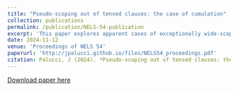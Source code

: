 ```yaml
---
title: "Pseudo-scoping out of tensed clauses: the case of cumulation"
collection: publications
permalink: /publication/NELS-54-publication
excerpt: 'This paper explores apparent cases of exceptionally wide-scoping universal DPs out of tensed complement clauses and how to account for them.'
date: 2024-11-12
venue: 'Proceedings of NELS 54'
paperurl: 'http://jpalucci.github.io/files/NELS54_proceedings.pdf'
citation: Palucci, J (2024). *Pseudo-scoping out of tensed clauses: the case of cumulation*. Proceedings of the 54th Annual Meeting of the North East Linguistic Society.
---
```


[Download paper here](http://jpalucci.github.io/files/NELS54_proceedings.pdf)

